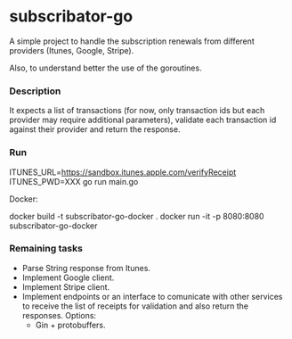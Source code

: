 # subscribator-go
 
A simple project to handle the subscription renewals from different providers (Itunes, Google, Stripe).

Also, to understand better the use of the goroutines.

### Description ###

It expects a list of transactions (for now, only transaction ids but each provider may require additional parameters), validate each transaction id against their provider and return the response.

### Run ###

ITUNES_URL=https://sandbox.itunes.apple.com/verifyReceipt ITUNES_PWD=XXX go run main.go

Docker:

docker build -t subscribator-go-docker .
docker run -it -p 8080:8080 subscribator-go-docker

### Remaining tasks ###

- Parse String response from Itunes.
- Implement Google client.
- Implement Stripe client.
- Implement endpoints or an interface to comunicate with other services to receive the list of receipts for validation and also return the responses. Options:
  - Gin + protobuffers.
